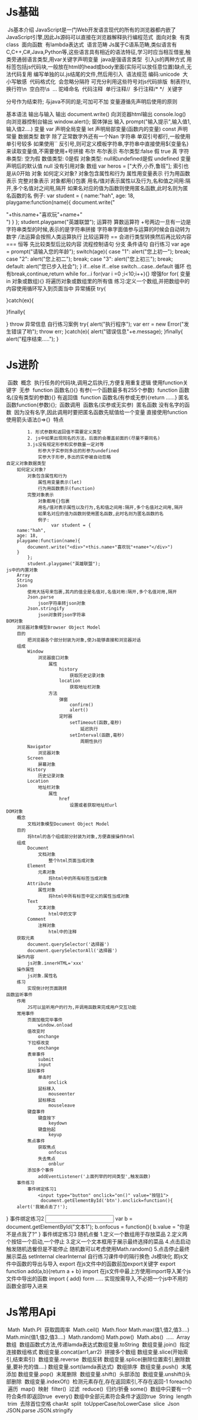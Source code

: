 # Js基础

​	Js基本介绍
​		JavaScript是一门Web开发语言现代的所有的浏览器都内嵌了JavaScript引擎,因此Js源码可以直接在浏览器解释执行
​		编程范式
​			面向对象
​				有类class
​			面向函数
​				有lambda表达式
​		语言范畴
​			Js属于C语系范畴,类似语言有C,C++,C#,Java,Python等,这些语言具有相近的语法特征,学习时应当相互借鉴,触类旁通
​			弱语言类型,用var关键字声明变量
​			java是强语言类型
​	引入js的两种方式
​		用<script></script>标签包括js代码块,一般放在html的head或body里面(实际可以放任意位置)
​			缺点,无法代码复用
​		编写单独的以.js结尾的文件,然后用<script src="" ></script>引入
​	语法规范
​		编码:unicode
​		大小写敏感
​		代码格式化
​			会忽略分隔符
​				可充分利用这些符号对js代码排版
​				制表符\t,
​				换行符\n
​				空白符\s
​				...
​		驼峰命名
​		代码注释
​			单行注释//
​			多行注释/* */
​		关键字
​			

分号作为结束符;
	与java不同的是;可加可不加
变量遵循先声明后使用的原则

基本语法
	输出与输入
		输出
			document.write()
				向浏览器html输出
			console.log()
				向浏览器控制台输出
			window.alert();
				窗体弹出
		输入
			prompt("输入提示",输入值1,输入值2....)
	变量
		var
			声明全局变量
		let
			声明局部变量(函数内的变量)
		const
			声明常量
	数据类型
		数字
			除了正常数字外还有一个Nan
		字符串
			单双引号都行,一般使用单引号较多
			如果使用``  反引号,则可定义模板字符串,字符串中直接使用${变量名}来读取变量值,不需要使用+号拼接
		布尔
			布尔表示
				布尔类型:false 假  true 真
				字符串类型: 空为假
				数值类型: 0是假
				对象类型: null和undefined是假 
		undefined
			变量声明后的默认值
		null
			没有引用对象
		数组
			var heros = ["大乔,小乔,鲁班"];
			索引也是从0开始
		对象
			如何定义对象?
				对象包含属性和行为
					属性用变量表示
					行为用函数表示
				完整对象表示
					对象都用{}包裹
					用名/值对表示属性以及行为,名和值之间用:隔开,多个名值对之间用,隔开
					如果名对应的值为函数则使用匿名函数,此时名则为匿名函数的名
					例子:
						 var student = {
    name:"hah",
    age: 18,
    playgame:function(name){
      document.write("<div>"+this.name+"喜欢玩"+name+"</div>")
    }
};
student.playgame("英雄联盟");
	运算符
		算数运算符
			+号两边一旦有一边是字符串类型的时候,表示的是字符串拼接
			字符串字面值参与运算的时候会自动转为数字
			/法运算会按照人类运算执行
		比较运算符
			== 会进行类型转换然后再比较内容
			=== 恒等 先比较类型后比较内容
	流程控制语句
		分支
			条件语句
				自行练习
					 var age = prompt("请输入您的年龄");
switch(age){
  case "1":
    alert("您上初一");
    break;
  case "2":
    alert("您上初二");
    break;
  case "3":
    alert("您上初三");
    break;
  default:
    alert("您已步入社会");
}
				if...else if...else
				switch...case..default
		循环
			也有break,continue,return
			while
			for...i
				for(var i =0 ;i<10;i++){}
			增强for
				for( 变量 in 对象或数组){}
					将遍历对象或数组里的所有值
			练习:定义一个数组,并把数组中的内容使用循环写入到页面当中
	异常捕获
		try{

}catch(ex){

}finally{

}
			throw 异常信息
			自行练习案例
				try{
      alert("执行程序");
      var err = new Error("发生错误了哟");
      throw err;
    }catch(e){
      alert("错误信息"+e.message);
    }finally{
      alert("程序结束.....");
    }

# Js进阶

​	函数
​		概念
​			执行任务的代码块,调用之后执行,方便复用重复逻辑
​		使用function关键字
​			无参
​				function 函数名(){}
​			有参(一个函数最多有255个参数)
​				function 函数名(没有类型的参数){}
​			有返回值
​				function 函数名(有参或无参){return ......}
​			匿名函数function(参数){};
​		函数调用
​			函数名(实参或无实参)
​		匿名函数
​			没有名字的函数
​				因为没有名字,因此调用时要把匿名函数先赋值给一个变量
​				直接使用function
​				使用箭头语法()=>{}
​		特点

			1. 形式参数和返回值不需要定义类型
			2. js中如果出现同名的方法，后面的会覆盖前面的(尽量不要同名)
			3.js没有规定形参和实参数量一定对等
				形参大于实参则多出的形参为undefined
				实参大于形参,多出的实参被自动忽略
	自定义对象数据类型
		如何定义对象?
			对象包含属性和行为
				属性用变量表示(let)
				行为用函数表示(function)
			完整对象表示
				对象都用{}包裹
				用名/值对表示属性以及行为,名和值之间用:隔开,多个名值对之间用,隔开
				如果名对应的值为函数则使用匿名函数,此时名则为匿名函数的名
				例子:
					 var student = {
        name:"hah",
        age: 18,
        playgame:function(name){
            document.write("<div>"+this.name+"喜欢玩"+name+"</div>")
        }
            };
            student.playgame("英雄联盟");
	js中的内置对象
		Array
		String
		Json
			使用大括号来包裹,其内的值全是名值对,名值对用:隔开,多个名值对用,隔开
			Json.parse
				json字符串转json对象
			Json.stringify
				json对象转json字符串
	BOM对象
		浏览器对象模型Browser Object Model
		目的
			把浏览器各个部分封装为对象,使Js能够直接和浏览器对话
		组成
			Window
				浏览器窗口对象
					属性
						history
							获取历史记录对象
						location
							获取地址栏对象
					方法
						弹窗
							confirm()
							alert()
						定时器
							setTimeout(函数,毫秒)
								延迟执行
							setInterval(函数,毫秒)
								周期性执行
			Navigator
				浏览器对象
			Screen
				屏幕对象
			History
				历史记录对象
			Location
				地址栏对象
					属性
						href
							设置或者获取地址栏url
	DOM对象
		概念
			文档对象模型Document Object Model
		目的
			将html的各个组成部分封装为对象,方便直接操作html
		组成
			Document
				文档对象
					整个html页面当成对象
			Element
				元素对象
					将html中的所有标签当成对象
			Attribute
				属性对象
					将html中所有标签中定义的属性当成对象
			Text
				文本对象
					html中的文字
			Comment
				注释对象
					html中的注释
		获取元素
			document.querySelector('选择器')
			document.querySelectorAll('选择器')
		操作内容
			js对象.innerHTML='xxx'
		操作属性
			js对象.属性名
		练习
			实现倒计时页面跳转
	函数监听事件
		作用
			JS可以监听用户的行为,并调用函数来完成用户交互功能
		常用事件
			页面加载完毕事件
				window.onload
			值改变时
				onchange
			下拉框改变
				onchange
			表单事件
				submit
				input
			鼠标事件
				单击时
					onclick
				鼠标移入
					mouseenter
				鼠标移出
					mouseleave
			键盘事件
				键盘按下
					keydown
				键盘抬起
					keyup
			焦点事件
				获取焦点
					onfocus
				失去焦点
					onblur
			添加多个事件
				addEventListener('上面列举的时间类型',触发函数)
		事件练习
			事件绑定练习1
				<input type="button" onclick="on()" value="按钮1">
				 document.getElementById('btn').onclick=function(){
        alert('我被点击了!');
}
			事件绑定练习2
				<input type="text" name="" id="文本1">
				var b = document.getElementById("文本1");
        b.onfocus = function(){
                b.value = "你是不是点我了?"
        }
			事件绑定练习3
				随机点餐
					1.定义一个数组用于存放菜品
					2.定义两个按钮一个启动,一个停止
					3.定义一个文本框用于展示最终选择的菜品
					4.点击启动触发随机选餐但是不能停止
						随机数可以考虑使用Math.random()
					5.点击停止最终展示菜品
						setInternal
						clearInternal
			自行练习课件中的隔行换色
	Js模块化
		即js文件中函数的导出与导入
		export
			在js文件中的函数前加export关键字
				export function add(a,b){return a + b}
		import
			在js文件中最上方使用import导入某个js文件中导出的函数
				import { add} form .....
		实现按需导入,不必把一个js中不用的函数全部导入进来

# Js常用Api

​	Math
​		Math.PI
​			获取圆周率
​		Math.ceil()
​		Math.floor
​		Math.max(值1,值2,值3....)
​		Math.min(值1,值2,值3....)
​		Math.random()
​		Math.pow()
​		Math.abs()
​		.....
​	Array数组
​		数组函数式方法,传递lamda表达式
​		数组变量.toString
​		数组变量.join()
​			指定连接数组格式
​		数组变量.concat(arr1,arr2)
​			拼接多个数组
​		数组变量.slice(开始索引,结束索引)
​		数组变量.reverse
​			数组反转
​		数组变量.splice(删除位置索引,删除数量,要补充的值....)
​		数组变量.sort(lamda表达式)
​			数组排序
​		数组变量.push()
​			末尾添加
​		数组变量.pop()
​			末尾删除
​		数组变量.shift()
​			头部添加
​		数组变量.unshift()
​			头部删除
​		数组变量.indexOf()
​			检测元素存在,存在返回索引,不存在返回-1
​		foreach()
​			遍历
​		map()
​			映射
​		filter()
​			过滤
​		reduce()
​			归约/折叠
​		some()
​			数组中只要有一个符合条件即返回true
​		every()
​			数组中全部元素符合条件才返回true
​	String
​		length
​		trim
​			去除首位空格
​		charAt
​		split
​		toUpperCase/toLowerCase
​		slice
​	Json
​		JSON.parse
​		JSON.stringify